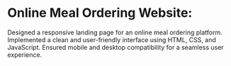 # Online Meal Ordering Website:
Designed a responsive landing page for an online meal ordering platform.
Implemented a clean and user-friendly interface using HTML, CSS, and JavaScript.
Ensured mobile and desktop compatibility for a seamless user experience.
